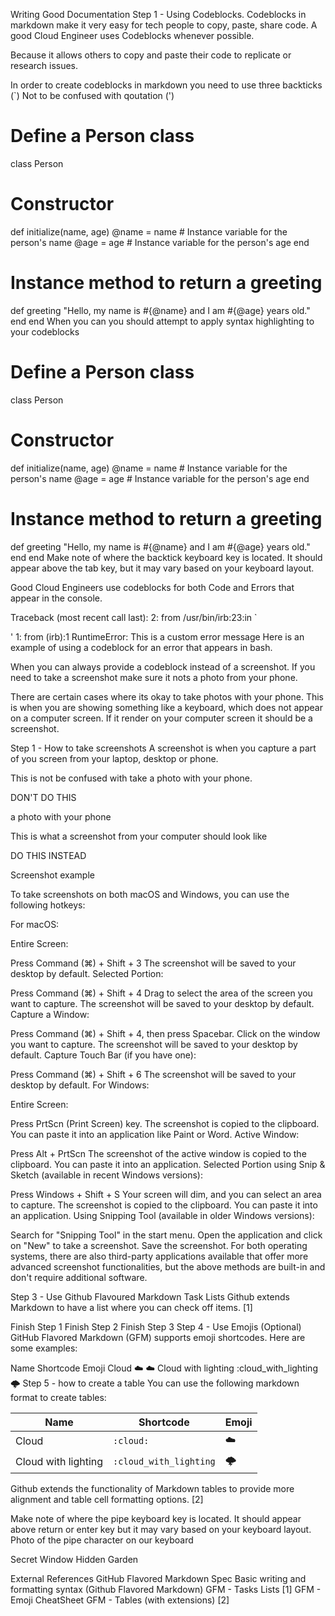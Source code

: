 Writing Good Documentation
Step 1 - Using Codeblocks.
Codeblocks in markdown make it very easy for tech people to copy, paste, share code. A good Cloud Engineer uses Codeblocks whenever possible.

Because it allows others to copy and paste their code to replicate or research issues.

In order to create codeblocks in markdown you need to use three backticks (`)
Not to be confused with qoutation (')
# Define a Person class
class Person
  # Constructor
  def initialize(name, age)
    @name = name    # Instance variable for the person's name
    @age = age      # Instance variable for the person's age
  end

  # Instance method to return a greeting
  def greeting
    "Hello, my name is #{@name} and I am #{@age} years old."
  end
end
When you can you should attempt to apply syntax highlighting to your codeblocks
# Define a Person class
class Person
  # Constructor
  def initialize(name, age)
    @name = name    # Instance variable for the person's name
    @age = age      # Instance variable for the person's age
  end

  # Instance method to return a greeting
  def greeting
    "Hello, my name is #{@name} and I am #{@age} years old."
  end
end
Make note of where the backtick keyboard key is located.
It should appear above the tab key,
but it may vary based on your keyboard layout.


Good Cloud Engineers use codeblocks for both Code and Errors that appear in the console.

Traceback (most recent call last):
        2: from /usr/bin/irb:23:in `<main>'
        1: from (irb):1
RuntimeError: This is a custom error message
Here is an example of using a codeblock for an error that appears in bash.

When you can always provide a codeblock instead of a screenshot. If you need to take a screenshot make sure it nots a photo from your phone.

There are certain cases where its okay to take photos with your phone. This is when you are showing something like a keyboard, which does not appear on a computer screen. If it render on your computer screen it should be a screenshot.

Step 1 - How to take screenshots
A screenshot is when you capture a part of you screen from your laptop, desktop or phone.

This is not be confused with take a photo with your phone.

DON'T DO THIS

a photo with your phone

This is what a screenshot from your computer should look like

DO THIS INSTEAD

Screenshot example

To take screenshots on both macOS and Windows, you can use the following hotkeys:

For macOS:

Entire Screen:

Press Command (⌘) + Shift + 3
The screenshot will be saved to your desktop by default.
Selected Portion:

Press Command (⌘) + Shift + 4
Drag to select the area of the screen you want to capture.
The screenshot will be saved to your desktop by default.
Capture a Window:

Press Command (⌘) + Shift + 4, then press Spacebar.
Click on the window you want to capture.
The screenshot will be saved to your desktop by default.
Capture Touch Bar (if you have one):

Press Command (⌘) + Shift + 6
The screenshot will be saved to your desktop by default.
For Windows:

Entire Screen:

Press PrtScn (Print Screen) key.
The screenshot is copied to the clipboard. You can paste it into an application like Paint or Word.
Active Window:

Press Alt + PrtScn
The screenshot of the active window is copied to the clipboard. You can paste it into an application.
Selected Portion using Snip & Sketch (available in recent Windows versions):

Press Windows + Shift + S
Your screen will dim, and you can select an area to capture.
The screenshot is copied to the clipboard. You can paste it into an application.
Using Snipping Tool (available in older Windows versions):

Search for "Snipping Tool" in the start menu.
Open the application and click on "New" to take a screenshot.
Save the screenshot.
For both operating systems, there are also third-party applications available that offer more advanced screenshot functionalities, but the above methods are built-in and don't require additional software.

Step 3 - Use Github Flavoured Markdown Task Lists
Github extends Markdown to have a list where you can check off items. [1]

 Finish Step 1
 Finish Step 2
 Finish Step 3
Step 4 - Use Emojis (Optional)
GitHub Flavored Markdown (GFM) supports emoji shortcodes. Here are some examples:

Name	Shortcode	Emoji
Cloud	:cloud:	☁️
Cloud with lighting	:cloud_with_lighting	🌩️
Step 5 - how to create a table
You can use the following markdown format to create tables:

| Name | Shortcode | Emoji |
| --- | --- | --- |
| Cloud | `:cloud:` | :cloud: |
| Cloud with lighting | `:cloud_with_lighting` | 🌩️ |
Github extends the functionality of Markdown tables to provide more alignment and table cell formatting options. [2]

Make note of where the pipe keyboard key is located.
It should appear above return or enter key
but it may vary based on your keyboard layout.
Photo of the pipe character on our keyboard

Secret Window Hidden Garden

External References
GitHub Flavored Markdown Spec
Basic writing and formatting syntax (Github Flavored Markdown)
GFM - Tasks Lists [1]
GFM - Emoji CheatSheet
GFM - Tables (with extensions) [2]
